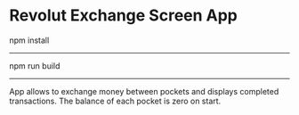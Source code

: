 # Revolut Exchange Screen App
npm install
***
npm run build
***
App allows to exchange money between pockets and displays completed transactions. The balance of each pocket is zero on start.

